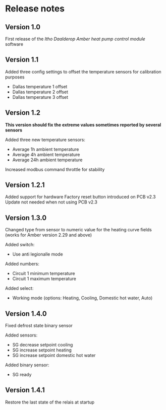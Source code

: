# Release notes

## Version 1.0

First release of the *Itho Daalderop Amber heat pump control module* software

## Version 1.1

Added three config settings to offset the temperature sensors for calibration purposes
- Dallas temperature 1 offset
- Dallas temperature 2 offset
- Dallas temperature 3 offset

## Version 1.2

**This version should fix the extreme values sometimes reported by several sensors**

Added three new temperature sensors:
- Average 1h ambient temperature
- Average 4h ambient temperature
- Average 24h ambient temperature

Increased modbus command throttle for stability

## Version 1.2.1

Added support for hardware Factory reset button introduced on PCB v2.3
Update not needed when not using PCB v2.3

## Version 1.3.0

Changed type from sensor to numeric value for the heating curve fields (works for Amber version 2.29 and above)

Added switch:
- Use anti legionalle mode

Added numbers:
- Circuit 1 minimum temperature
- Circuit 1 maximum temperature

Added select:
- Working mode (options: Heating, Cooling, Domestic hot water, Auto)

## Version 1.4.0

Fixed defrost state binary sensor

Added sensors:
- SG decrease setpoint cooling
- SG increase setpoint heating
- SG increase setpoint domestic hot water

Added binary sensor:
- SG ready

## Version 1.4.1

Restore the last state of the relais at startup